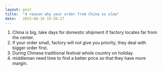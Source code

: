 ```yaml
---
layout: post
title:  "4 reason why your order from China so slow"
date:   2015-08-16 15:36:27
---
```


1. China is big, take days for domestic shipment if factory locates far from the center.
2. If your order small, factory will not give you priority, they deal with bigger order first.
3. During Chinese traditional festival whole country on holiday.
4. middleman need time to find a better price so that they have more margin.
